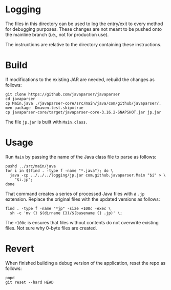 # Logging

The files in this directory can be used to log the entry/exit to every
method for debugging purposes. These changes are not meant to be pushed
onto the mainline branch (i.e., not for production use).

The instructions are relative to the directory containing these instructions.

# Build

If modifications to the existing JAR are needed, rebuild the changes
as follows:

    git clone https://github.com/javaparser/javaparser
    cd javaparser
    cp Main.java ./javaparser-core/src/main/java/com/github/javaparser/.
    mvn package -Dmaven.test.skip=true
    cp javaparser-core/target/javaparser-core-3.16.2-SNAPSHOT.jar jp.jar

The file `jp.jar` is built with `Main.class`.

# Usage

Run `Main` by passing the name of the Java class file to parse as follows:

    pushd ../src/main/java
    for i in $(find . -type f -name "*.java"); do \
      java -cp ../../../logging/jp.jar com.github.javaparser.Main "$i" > \
        "$i.jp";
    done

That command creates a series of processed Java files with a `.jp` extension.
Replace the original files with the updated versions as follows:

    find . -type f -name "*jp" -size +100c -exec \
      sh -c 'mv {} $(dirname {})/$(basename {} .jp)' \;

The `+100c` is ensures that files without contents do not overwrite
existing files. Not sure why 0-byte files are created.

# Revert

When finished building a debug version of the application, reset the repo
as follows:

    popd
    git reset --hard HEAD

